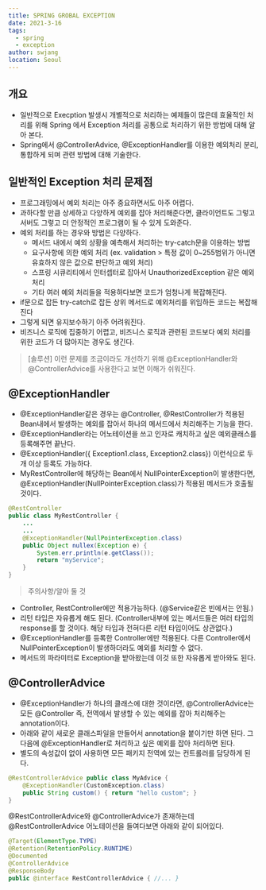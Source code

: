 ```yaml
---
title: SPRING GROBAL EXCEPTION
date: 2021-3-16
tags: 
  - spring
  - exception
author: swjang
location: Seoul  
---
```


## 개요
- 일반적으로 Execption 발생시 개별적으로 처리하는 예제들이 많은데 효율적인 처리를 위해 Spring 에서 Exception 처리를 공통으로 처리하기 위한 방법에 대해 알아 본다.
- Spring에서 @ControllerAdvice, @ExceptionHandler를 이용한 예외처리 분리, 통합하게 되며 관련 방법에 대해 기술한다.

## 일반적인 Exception 처리 문제점
- 프로그래밍에서 예외 처리는 아주 중요하면서도 아주 어렵다.
- 과하다할 만큼 상세하고 다양하게 예외를 잡아 처리해준다면, 클라이언트도 그렇고 서버도 그렇고 더 안정적인 프로그램이 될 수 있게 도와준다.
- 예외 처리를 하는 경우와 방법은 다양하다.
  + 메서드 내에서 예외 상황을 예측해서 처리하는 try-catch문을 이용하는 방법
  + 요구사항에 의한 예외 처리 (ex. validation > 특정 값이 0~255범위가 아니면 유효하지 않은 값으로 판단하고 예외 처리)
  + 스프링 시큐리티에서 인터셉터로 잡아서 UnauthorizedException 같은 예외 처리
  + 기타 여러 예외 처리들을 적용하다보면 코드가 엄청나게 복잡해진다.
- if문으로 잡든 try-catch로 잡든 상위 메서드로 예외처리를 위임하든 코드는 복잡해진다
- 그렇게 되면 유지보수하기 아주 어려워진다.
- 비즈니스 로직에 집중하기 어렵고, 비즈니스 로직과 관련된 코드보다 예외 처리를 위한 코드가 더 많아지는 경우도 생긴다.

> [솔루션] 이런 문제를 조금이라도 개선하기 위해 @ExceptionHandler와 @ControllerAdvice를 사용한다고 보면 이해가 쉬워진다.

## @ExceptionHandler

- @ExceptionHandler같은 경우는 @Controller, @RestController가 적용된 Bean내에서 발생하는 예외를 잡아서 하나의 메서드에서 처리해주는 기능을 한다.
- @ExceptionHandler라는 어노테이션을 쓰고 인자로 캐치하고 싶은 예외클래스를 등록해주면 끝난다.
- @ExceptionHandler({ Exception1.class, Exception2.class}) 이런식으로 두 개 이상 등록도 가능하다.
- MyRestController에 해당하는 Bean에서 NullPointerException이 발생한다면, @ExceptionHandler(NullPointerException.class)가 적용된 메서드가 호출될 것이다.

``` java
@RestController
public class MyRestController {
    ...
    ...
    @ExceptionHandler(NullPointerException.class)
    public Object nullex(Exception e) {
        System.err.println(e.getClass());
        return "myService";
    }
}
```

> 주의사항/알아 둘 것
  - Controller, RestController에만 적용가능하다. (@Service같은 빈에서는 안됨.)
  - 리턴 타입은 자유롭게 해도 된다. (Controller내부에 있는 메서드들은 여러 타입의 response를 할 것이다. 해당 타입과 전혀다른 리턴 타입이어도 상관없다.)
  - @ExceptionHandler를 등록한 Controller에만 적용된다. 다른 Controller에서 NullPointerException이 발생하더라도 예외를 처리할 수 없다.
  - 메서드의 파라미터로 Exception을 받아왔는데 이것 또한 자유롭게 받아와도 된다.


## @ControllerAdvice
- @ExceptionHandler가 하나의 클래스에 대한 것이라면, @ControllerAdvice는 모든 @Controller 즉, 전역에서 발생할 수 있는 예외를 잡아 처리해주는 annotation이다.
- 아래와 같이 새로운 클래스파일을 만들어서 annotation을 붙이기만 하면 된다. 그 다음에 @ExceptionHandler로 처리하고 싶은 예외를 잡아 처리하면 된다.
- 별도의 속성값이 없이 사용하면 모든 패키지 전역에 있는 컨트롤러를 담당하게 된다.

```java
@RestControllerAdvice public class MyAdvice { 
    @ExceptionHandler(CustomException.class) 
    public String custom() { return "hello custom"; } 
}
```

@RestControllerAdvice와 @ControllerAdvice가 존재하는데 @RestControllerAdvice 어노테이션을 들여다보면 아래와 같이 되어있다.

```java
@Target(ElementType.TYPE) 
@Retention(RetentionPolicy.RUNTIME) 
@Documented 
@ControllerAdvice 
@ResponseBody 
public @interface RestControllerAdvice { //... }
```

